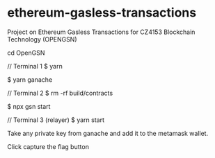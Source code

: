 # ethereum-gasless-transactions
Project on Ethereum Gasless Transactions for CZ4153 Blockchain Technology (OPENGSN)

cd OpenGSN

// Terminal 1
$ yarn

$ yarn ganache

// Terminal 2 
$ rm -rf build/contracts

$ npx gsn start

// Terminal 3 (relayer)
$ yarn start

Take any private key from ganache and add it to the metamask wallet. 

Click capture the flag button

```
